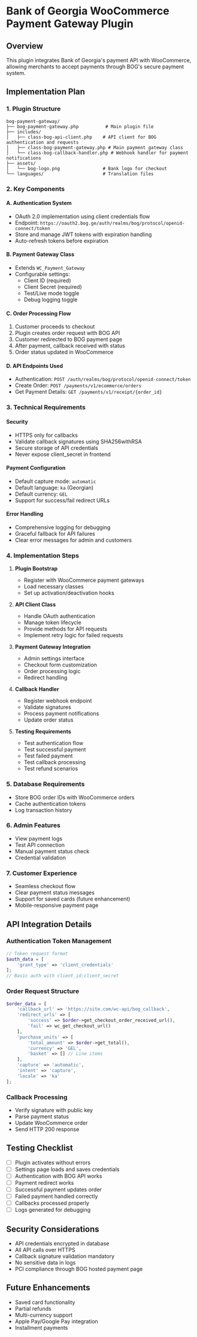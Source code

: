 # Bank of Georgia WooCommerce Payment Gateway Plugin

## Overview
This plugin integrates Bank of Georgia's payment API with WooCommerce, allowing merchants to accept payments through BOG's secure payment system.

## Implementation Plan

### 1. Plugin Structure
```
bog-payment-gateway/
├── bog-payment-gateway.php          # Main plugin file
├── includes/
│   ├── class-bog-api-client.php    # API client for BOG authentication and requests
│   ├── class-bog-payment-gateway.php # Main payment gateway class
│   └── class-bog-callback-handler.php # Webhook handler for payment notifications
├── assets/
│   └── bog-logo.png                # Bank logo for checkout
└── languages/                      # Translation files
```

### 2. Key Components

#### A. Authentication System
- OAuth 2.0 implementation using client credentials flow
- Endpoint: `https://oauth2.bog.ge/auth/realms/bog/protocol/openid-connect/token`
- Store and manage JWT tokens with expiration handling
- Auto-refresh tokens before expiration

#### B. Payment Gateway Class
- Extends `WC_Payment_Gateway`
- Configurable settings:
  - Client ID (required)
  - Client Secret (required)
  - Test/Live mode toggle
  - Debug logging toggle

#### C. Order Processing Flow
1. Customer proceeds to checkout
2. Plugin creates order request with BOG API
3. Customer redirected to BOG payment page
4. After payment, callback received with status
5. Order status updated in WooCommerce

#### D. API Endpoints Used
- Authentication: `POST /auth/realms/bog/protocol/openid-connect/token`
- Create Order: `POST /payments/v1/ecommerce/orders`
- Get Payment Details: `GET /payments/v1/receipt/{order_id}`

### 3. Technical Requirements

#### Security
- HTTPS only for callbacks
- Validate callback signatures using SHA256withRSA
- Secure storage of API credentials
- Never expose client_secret in frontend

#### Payment Configuration
- Default capture mode: `automatic`
- Default language: `ka` (Georgian)
- Default currency: `GEL`
- Support for success/fail redirect URLs

#### Error Handling
- Comprehensive logging for debugging
- Graceful fallback for API failures
- Clear error messages for admin and customers

### 4. Implementation Steps

1. **Plugin Bootstrap**
   - Register with WooCommerce payment gateways
   - Load necessary classes
   - Set up activation/deactivation hooks

2. **API Client Class**
   - Handle OAuth authentication
   - Manage token lifecycle
   - Provide methods for API requests
   - Implement retry logic for failed requests

3. **Payment Gateway Integration**
   - Admin settings interface
   - Checkout form customization
   - Order processing logic
   - Redirect handling

4. **Callback Handler**
   - Register webhook endpoint
   - Validate signatures
   - Process payment notifications
   - Update order status

5. **Testing Requirements**
   - Test authentication flow
   - Test successful payment
   - Test failed payment
   - Test callback processing
   - Test refund scenarios

### 5. Database Requirements
- Store BOG order IDs with WooCommerce orders
- Cache authentication tokens
- Log transaction history

### 6. Admin Features
- View payment logs
- Test API connection
- Manual payment status check
- Credential validation

### 7. Customer Experience
- Seamless checkout flow
- Clear payment status messages
- Support for saved cards (future enhancement)
- Mobile-responsive payment page

## API Integration Details

### Authentication Token Management
```php
// Token request format
$auth_data = [
    'grant_type' => 'client_credentials'
];
// Basic auth with client_id:client_secret
```

### Order Request Structure
```php
$order_data = [
    'callback_url' => 'https://site.com/wc-api/bog_callback',
    'redirect_urls' => [
        'success' => $order->get_checkout_order_received_url(),
        'fail' => wc_get_checkout_url()
    ],
    'purchase_units' => [
        'total_amount' => $order->get_total(),
        'currency' => 'GEL',
        'basket' => [] // Line items
    ],
    'capture' => 'automatic',
    'intent' => 'capture',
    'locale' => 'ka'
];
```

### Callback Processing
- Verify signature with public key
- Parse payment status
- Update WooCommerce order
- Send HTTP 200 response

## Testing Checklist
- [ ] Plugin activates without errors
- [ ] Settings page loads and saves credentials
- [ ] Authentication with BOG API works
- [ ] Payment redirect works
- [ ] Successful payment updates order
- [ ] Failed payment handled correctly
- [ ] Callbacks processed properly
- [ ] Logs generated for debugging

## Security Considerations
- API credentials encrypted in database
- All API calls over HTTPS
- Callback signature validation mandatory
- No sensitive data in logs
- PCI compliance through BOG hosted payment page

## Future Enhancements
- Saved card functionality
- Partial refunds
- Multi-currency support
- Apple Pay/Google Pay integration
- Installment payments